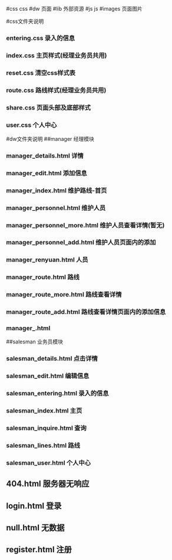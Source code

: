 

#css            css
#dw             页面
#lib            外部资源
#js             js
#images         页面图片


#css文件夹说明
### entering.css			        录入的信息
### index.css				        主页样式(经理业务员共用)
### reset.css				        清空css样式表
### route.css				        路线样式(经理业务员共用)
### share.css				        页面头部及底部样式
### user.css				        个人中心


#dw文件夹说明
##manager					        经理模块

### manager_details.html            详情
### manager_edit.html               添加信息
### manager_index.html		        维护路线-首页
### manager_personnel.html          维护人员
### manager_personnel_more.html     维护人员查看详情(暂无)
### manager_personnel_add.html	    维护人员页面内的添加
### manager_renyuan.html	        人员
### manager_route.html		        路线
### manager_route_more.html	        路线查看详情
### manager_route_add.html		    路线查看详情页面内的添加信息
### manager_.html		    

##salesman					        业务员模块
### salesman_details.html	        点击详情
### salesman_edit.html		        编辑信息
### salesman_entering.html	        录入的信息
### salesman_index.html		        主页
### salesman_inquire.html	        查询
### salesman_lines.html		        路线
### salesman_user.html		        个人中心

## 404.html					        服务器无响应
## login.html				        登录
## null.html				        无数据
## register.html			        注册




